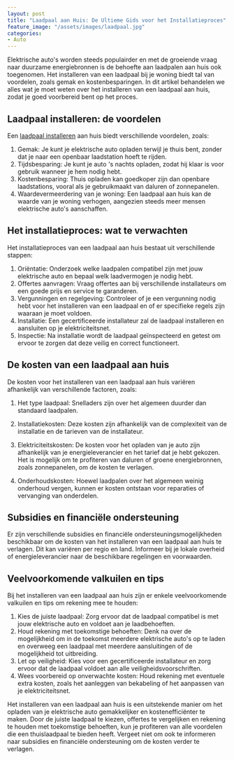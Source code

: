```yaml
---
layout: post
title: "Laadpaal aan Huis: De Ultieme Gids voor het Installatieproces"
feature_image: "/assets/images/laadpaal.jpg"
categories:
- Auto
---
```


Elektrische auto's worden steeds populairder en met de groeiende vraag naar duurzame energiebronnen is de behoefte aan laadpalen aan huis ook toegenomen. Het installeren van een laadpaal bij je woning biedt tal van voordelen, zoals gemak en kostenbesparingen. In dit artikel behandelen we alles wat je moet weten over het installeren van een laadpaal aan huis, zodat je goed voorbereid bent op het proces.

**Laadpaal installeren: de voordelen**
--------------------------------------

Een [laadpaal installeren](https://laadstationinstalleren.nl/) aan huis biedt verschillende voordelen, zoals:

1.  Gemak: Je kunt je elektrische auto opladen terwijl je thuis bent, zonder dat je naar een openbaar laadstation hoeft te rijden.
2.  Tijdsbesparing: Je kunt je auto 's nachts opladen, zodat hij klaar is voor gebruik wanneer je hem nodig hebt.
3.  Kostenbesparing: Thuis opladen kan goedkoper zijn dan openbare laadstations, vooral als je gebruikmaakt van daluren of zonnepanelen.
4.  Waardevermeerdering van je woning: Een laadpaal aan huis kan de waarde van je woning verhogen, aangezien steeds meer mensen elektrische auto's aanschaffen.

**Het installatieproces: wat te verwachten**
--------------------------------------------

Het installatieproces van een laadpaal aan huis bestaat uit verschillende stappen:

1.  Oriëntatie: Onderzoek welke laadpalen compatibel zijn met jouw elektrische auto en bepaal welk laadvermogen je nodig hebt.
2.  Offertes aanvragen: Vraag offertes aan bij verschillende installateurs om een goede prijs en service te garanderen.
3.  Vergunningen en regelgeving: Controleer of je een vergunning nodig hebt voor het installeren van een laadpaal en of er specifieke regels zijn waaraan je moet voldoen.
4.  Installatie: Een gecertificeerde installateur zal de laadpaal installeren en aansluiten op je elektriciteitsnet.
5.  Inspectie: Na installatie wordt de laadpaal geïnspecteerd en getest om ervoor te zorgen dat deze veilig en correct functioneert.

**De kosten van een laadpaal aan huis**
---------------------------------------

De kosten voor het installeren van een laadpaal aan huis variëren afhankelijk van verschillende factoren, zoals:

1.  Het type laadpaal: Snelladers zijn over het algemeen duurder dan standaard laadpalen.
2.  Installatiekosten: Deze kosten zijn afhankelijk van de complexiteit van de installatie en de tarieven van de installateur.
3.  Elektriciteitskosten: De kosten voor het opladen van je auto zijn afhankelijk van je energieleverancier en het tarief dat je hebt gekozen. Het is mogelijk om te profiteren van daluren of groene energiebronnen, zoals zonnepanelen, om de kosten te verlagen.

1.  Onderhoudskosten: Hoewel laadpalen over het algemeen weinig onderhoud vergen, kunnen er kosten ontstaan voor reparaties of vervanging van onderdelen.

**Subsidies en financiële ondersteuning**
-----------------------------------------

Er zijn verschillende subsidies en financiële ondersteuningsmogelijkheden beschikbaar om de kosten van het installeren van een laadpaal aan huis te verlagen. Dit kan variëren per regio en land. Informeer bij je lokale overheid of energieleverancier naar de beschikbare regelingen en voorwaarden.

**Veelvoorkomende valkuilen en tips**
-------------------------------------

Bij het installeren van een laadpaal aan huis zijn er enkele veelvoorkomende valkuilen en tips om rekening mee te houden:

1.  Kies de juiste laadpaal: Zorg ervoor dat de laadpaal compatibel is met jouw elektrische auto en voldoet aan je laadbehoeften.
2.  Houd rekening met toekomstige behoeften: Denk na over de mogelijkheid om in de toekomst meerdere elektrische auto's op te laden en overweeg een laadpaal met meerdere aansluitingen of de mogelijkheid tot uitbreiding.
3.  Let op veiligheid: Kies voor een gecertificeerde installateur en zorg ervoor dat de laadpaal voldoet aan alle veiligheidsvoorschriften.
4.  Wees voorbereid op onverwachte kosten: Houd rekening met eventuele extra kosten, zoals het aanleggen van bekabeling of het aanpassen van je elektriciteitsnet.

Het installeren van een laadpaal aan huis is een uitstekende manier om het opladen van je elektrische auto gemakkelijker en kostenefficiënter te maken. Door de juiste laadpaal te kiezen, offertes te vergelijken en rekening te houden met toekomstige behoeften, kun je profiteren van alle voordelen die een thuislaadpaal te bieden heeft. Vergeet niet om ook te informeren naar subsidies en financiële ondersteuning om de kosten verder te verlagen.